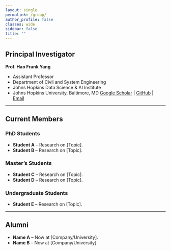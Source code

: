 ```yaml
---
layout: single
permalink: /group/
author_profile: false
classes: wide
sidebar: false
title: ""
---
```


## Principal Investigator
**Prof. Hao Frank Yang**  
- Assistant Professor
- Department of Civil and System Engineering
- Johns Hopkins Data Science & AI Institute
- Johns Hopkins University, Baltimore, MD
[Google Scholar](https://scholar.google.com/citations?hl=en&user=IA_dRMIAAAAJ&view_op=list_works&sortby=pubdate) | [GitHub](#) | [Email](mailto:haofrankyang@jhu.edu)

---

## Current Members

### PhD Students
- **Student A** – Research on [Topic].  
- **Student B** – Research on [Topic].

### Master’s Students
- **Student C** – Research on [Topic].  
- **Student D** – Research on [Topic].

### Undergraduate Students
- **Student E** – Research on [Topic].

---

## Alumni
- **Name A** – Now at [Company/University].  
- **Name B** – Now at [Company/University].
